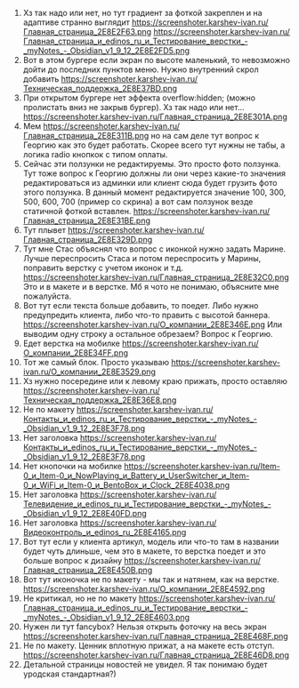 1. Хз так надо или нет, но тут градиент за фоткой закреплен и на адаптиве странно выглядит https://screenshoter.karshev-ivan.ru/Главная_страница_2E8E2F63.png
   https://screenshoter.karshev-ivan.ru/Главная_страница_и_edinos_ru_и_Тестирование_верстки_-_myNotes_-_Obsidian_v1_9_12_2E8E2FD5.png
2. Вот в этом бургере если экран по высоте маленький, то невозможно дойти до последних пунктов меню. Нужно внутренний скрол добавить https://screenshoter.karshev-ivan.ru/Техническая_поддержка_2E8E37BD.png 
3. При открытом бургере нет эффекта overflow:hidden; (можно пролистать вниз не закрыв бургер). Хз так надо или нет... https://screenshoter.karshev-ivan.ru/Главная_страница_2E8E301A.png
4. Мем https://screenshoter.karshev-ivan.ru/Главная_страница_2E8E311B.png но на сам деле тут вопрос к Георгию как это будет работать. Скорее всего тут нужны не табы, а логика radio кнопкок с типом оплаты.
5. Сейчас эти ползунки не редактируемы. Это просто фото ползунка. Тут тоже вопрос к Георгию должны ли они через какие-то значения редактироваться из админки или клиент сюда будет грузить фото этого ползунка. В данный момент редактируется значение 100, 300, 500, 600, 700 (пример со скрина) а вот сам ползунок везде статичной фоткой вставлен. https://screenshoter.karshev-ivan.ru/Главная_страница_2E8E31BE.png
6. Тут плывет https://screenshoter.karshev-ivan.ru/Главная_страница_2E8E329D.png
7. Тут мне Стас объяснял что вопрос с иконкой нужно задать Марине. Лучше переспросить Стаса и потом переспросить у Марины, поправить верстку с учетом иконок и т.д. https://screenshoter.karshev-ivan.ru/Главная_страница_2E8E32C0.png
   Это и в макете и в верстке. Мб я чото не понимаю, объясните мне пожалуйста.
8. Вот тут если текста больше добавить, то поедет. Либо нужно предупредить клиента, либо что-то править с высотой баннера. https://screenshoter.karshev-ivan.ru/О_компании_2E8E346E.png 
   Или выводим одну строку а остальное обрезаем? Вопрос к Георгию. 
9. Едет верстка на мобилке https://screenshoter.karshev-ivan.ru/О_компании_2E8E34FF.png
10. Тот же самый блок. Просто указываю https://screenshoter.karshev-ivan.ru/О_компании_2E8E3529.png
11. Хз нужно посередине или к левому краю прижать, просто оставляю https://screenshoter.karshev-ivan.ru/Техническая_поддержка_2E8E36E8.png
12. Не по макету https://screenshoter.karshev-ivan.ru/Контакты_и_edinos_ru_и_Тестирование_верстки_-_myNotes_-_Obsidian_v1_9_12_2E8E3F78.png
13. Нет заголовка https://screenshoter.karshev-ivan.ru/Контакты_и_edinos_ru_и_Тестирование_верстки_-_myNotes_-_Obsidian_v1_9_12_2E8E3F78.png
14. Нет кнопочки на мобилке https://screenshoter.karshev-ivan.ru/Item-0_и_Item-0_и_NowPlaying_и_Battery_и_UserSwitcher_и_Item-0_и_WiFi_и_Item-0_и_BentoBox_и_Clock_2E8E4038.png
15. Нет заголовка https://screenshoter.karshev-ivan.ru/Телевидение_и_edinos_ru_и_Тестирование_верстки_-_myNotes_-_Obsidian_v1_9_12_2E8E40FD.png
16. Нет заголовка https://screenshoter.karshev-ivan.ru/Видеоконтроль_и_edinos_ru_2E8E4165.png
17. Вот тут если у клиента артикул, модель или что-то там в названии будет чуть длиньше, чем это в макете, то верстка поедет и это больше вопрос к дизайну https://screenshoter.karshev-ivan.ru/Главная_страница_2E8E450B.png
18. Вот тут иконочка не по макету - мы так и натянем, как на верстке. https://screenshoter.karshev-ivan.ru/О_компании_2E8E4592.png
19. Не критикал, но не по макету https://screenshoter.karshev-ivan.ru/Главная_страница_и_edinos_ru_и_Тестирование_верстки_-_myNotes_-_Obsidian_v1_9_12_2E8E4603.png
20. Нужен ли тут fancybox? Нельзя открыть фоточку на весь экран https://screenshoter.karshev-ivan.ru/Главная_страница_2E8E468F.png
21. Не по макету. Ценник вплотную прижат, а на макете есть отступ. https://screenshoter.karshev-ivan.ru/Главная_страница_2E8E46D8.png 
22. Детальной страницы новостей не увидел. Я так понимаю будет уродская стандартная?)